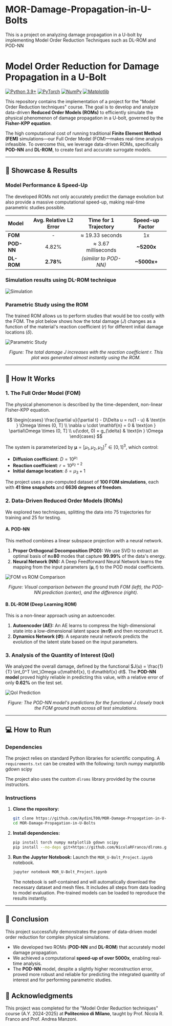 # MOR-Damage-Propagation-in-U-Bolts
This is a project on analyzing damage propagation in a U-bolt by implementing Model Order Reduction Techniques such as DL-ROM and POD-NN

# Model Order Reduction for Damage Propagation in a U-Bolt

[![Python 3.9+](https://img.shields.io/badge/Python-3.9+-blue.svg)](https://www.python.org/downloads/)
[![PyTorch](https://img.shields.io/badge/PyTorch-%23EE4C2C.svg?style=flat&logo=PyTorch&logoColor=white)](https://pytorch.org/)
[![NumPy](https://img.shields.io/badge/NumPy-013243.svg?style=flat&logo=numpy&logoColor=white)](https://numpy.org/)
[![Matplotlib](https://img.shields.io/badge/Matplotlib-%23ffffff.svg?style=flat&logo=Matplotlib&logoColor=black)](https://matplotlib.org/)

This repository contains the implementation of a project for the "Model Order Reduction techniques" course. The goal is to develop and analyze data-driven **Reduced Order Models (ROMs)** to efficiently simulate the physical phenomenon of damage propagation in a U-bolt, governed by the **Fisher-KPP equation**.

The high computational cost of running traditional **Finite Element Method (FEM)** simulations—our Full Order Model (FOM)—makes real-time analysis infeasible. To overcome this, we leverage data-driven ROMs, specifically **POD-NN** and **DL-ROM**, to create fast and accurate surrogate models.

---

## 🚀 Showcase & Results

### Model Performance & Speed-Up
The developed ROMs not only accurately predict the damage evolution but also provide a massive computational speed-up, making real-time parametric studies possible.

| Model | Avg. Relative L2 Error | Time for 1 Trajectory | Speed-up Factor |
| :--- | :---: | :---: | :---: |
| **FOM** | - | ≈ 19.33 seconds | 1x |
| **POD-NN** | 4.82% | ≈ 3.67 milliseconds | **~5200x** |
| **DL-ROM** | **2.78%** | *(similar to POD-NN)* | **~5000x+** |

### Simulation results using DL-ROM technique
![Simulation](media/animation.gif) 

### Parametric Study using the ROM
The trained ROM allows us to perform studies that would be too costly with the FOM. The plot below shows how the total damage ($J$) changes as a function of the material's reaction coefficient ($r$) for different initial damage locations ($\delta$).

![Parametric Study](media/J-to-r.png) 
*<p align="center">Figure: The total damage J increases with the reaction coefficient r. This plot was generated almost instantly using the ROM.</p>*

---

## 🔧 How It Works

### 1. The Full Order Model (FOM)
The physical phenomenon is described by the time-dependent, non-linear Fisher-KPP equation.

$$
\begin{cases}
\frac{\partial u}{\partial t} - D\Delta u = ru(1 - u) & \text{in } \Omega \times (0, T] \\
\nabla u \cdot \mathbf{n} = 0 & \text{on } \partial\Omega \times (0, T] \\
u(\cdot, 0) = g_{\delta} & \text{in } \Omega
\end{cases}
$$

The system is parameterized by $\boldsymbol{\mu} = [\mu_1, \mu_2, \mu_3]^T \in [0, 1]^3$, which control:
- **Diffusion coefficient**: $D = 10^{\mu_1}$
- **Reaction coefficient**: $r = 10^{\mu_2 + 2}$
- **Initial damage location**: $\delta = \mu_3 + 1$

The project uses a pre-computed dataset of **100 FOM simulations**, each with **41 time snapshots** and **6636 degrees of freedom**.

### 2. Data-Driven Reduced Order Models (ROMs)
We explored two techniques, splitting the data into 75 trajectories for training and 25 for testing.

#### A. POD-NN
This method combines a linear subspace projection with a neural network.
1.  **Proper Orthogonal Decomposition (POD):** We use SVD to extract an optimal basis of **n=80** modes that capture **99.99%** of the data's energy.
2.  **Neural Network (NN):** A Deep Feedforward Neural Network learns the mapping from the input parameters $(\boldsymbol{\mu}, t)$ to the POD modal coefficients.

![FOM vs ROM Comparison](media/PODNN_compare.png)
*<p align="center">Figure: Visual comparison between the ground truth FOM (left), the POD-NN prediction (center), and the difference (right).</p>*

#### B. DL-ROM (Deep Learning ROM)
This is a non-linear approach using an autoencoder.
1.  **Autoencoder (AE):** An AE learns to compress the high-dimensional state into a low-dimensional latent space (**n=9**) and then reconstruct it.
2.  **Dynamics Network ($\Phi$):** A separate neural network predicts the evolution of the latent state based on the input parameters.

### 3. Analysis of the Quantity of Interest (QoI)
We analyzed the overall damage, defined by the functional $J(u) = \frac{1}{T} \int_0^T \int_\Omega u(\mathbf{x}, t) d\mathbf{x} dt$. The **POD-NN model** proved highly reliable in predicting this value, with a relative error of only **0.62%** on the test set.

![QoI Prediction](media/Jrom_podnn.png)
*<p align="center">Figure: The POD-NN model's predictions for the functional J closely track the FOM ground truth across all test simulations.</p>*

---

## 💻 How to Run

### Dependencies
The project relies on standard Python libraries for scientific computing. A `requirements.txt` can be created with the following:
torch
numpy
matplotlib
gdown
scipy

The project also uses the custom `dlroms` library provided by the course instructors.

### Instructions
1.  **Clone the repository:**
    ```bash
    git clone https://github.com/AydinLT00/MOR-Damage-Propagation-in-U-Bolts.git
    cd MOR-Damage-Propagation-in-U-Bolts
    ```

2.  **Install dependencies:**
    ```bash
    pip install torch numpy matplotlib gdown scipy
    pip install --no-deps git+https://github.com/NicolaRFranco/dlroms.git
    ```

3.  **Run the Jupyter Notebook:**
    Launch the `MOR_U-Bolt_Project.ipynb` notebook.
    ```bash
    jupyter notebook MOR_U-Bolt_Project.ipynb
    ```
    The notebook is self-contained and will automatically download the necessary dataset and mesh files. It includes all steps from data loading to model evaluation. Pre-trained models can be loaded to reproduce the results instantly.

---

## 🏁 Conclusion

This project successfully demonstrates the power of data-driven model order reduction for complex physical simulations.
- We developed two ROMs (**POD-NN** and **DL-ROM**) that accurately model damage propagation.
- We achieved a computational **speed-up of over 5000x**, enabling real-time analysis.
- The **POD-NN** model, despite a slightly higher reconstruction error, proved more robust and reliable for predicting the integrated quantity of interest and for performing parametric studies.

## 🙏 Acknowledgments

This project was completed for the "Model Order Reduction techniques" course (A.Y. 2024-2025) at **Politecnico di Milano**, taught by Prof. Nicola R. Franco and Prof. Andrea Manzoni.
